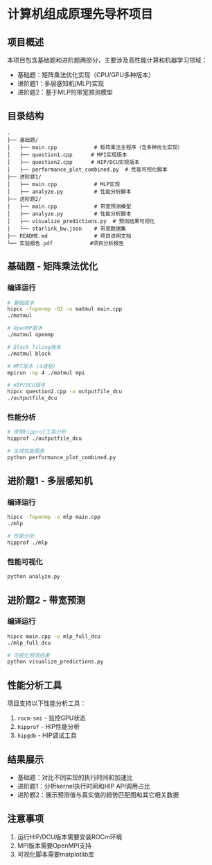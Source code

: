 # 计算机组成原理先导杯项目

## 项目概述
本项目包含基础题和进阶题两部分，主要涉及高性能计算和机器学习领域：
- 基础题：矩阵乘法优化实现（CPU/GPU多种版本）
- 进阶题1：多层感知机(MLP)实现
- 进阶题2：基于MLP的带宽预测模型

## 目录结构
```
.
├── 基础题/
│   ├── main.cpp            # 矩阵乘法主程序（含多种优化实现）
│   ├── question1.cpp      # MPI实现版本
│   ├── question2.cpp      # HIP/DCU实现版本
│   ├── performance_plot_combined.py  # 性能可视化脚本
├── 进阶题1/
│   ├── main.cpp            # MLP实现
│   ├── analyze.py          # 性能分析脚本
├── 进阶题2/
│   ├── main.cpp            # 带宽预测模型
│   ├── analyze.py          # 性能分析脚本
│   ├── visualize_predictions.py  # 预测结果可视化
│   └── starlink_bw.json    # 带宽数据集
├── README.md               # 项目说明文档
└── 实验报告.pdf            #项目分析报告
```

## 基础题 - 矩阵乘法优化

### 编译运行
```bash
# 基础版本
hipcc -fopenmp -O2 -o matmul main.cpp
./matmul

# OpenMP版本
./matmul openmp

# Block Tiling版本
./matmul block

# MPI版本 (4进程)
mpirun -np 4 ./matmul mpi

# HIP/DCU版本
hipcc question2.cpp -o outputfile_dcu
./outputfile_dcu
```

### 性能分析
```bash
# 使用hipprof工具分析
hipprof ./outputfile_dcu

# 生成性能图表
python performance_plot_combined.py
```

## 进阶题1 - 多层感知机

### 编译运行
```bash
hipcc -fopenmp -o mlp main.cpp
./mlp

# 性能分析
hipprof ./mlp
```

### 性能可视化
```bash
python analyze.py
```

## 进阶题2 - 带宽预测

### 编译运行
```bash
hipcc main.cpp -o mlp_full_dcu
./mlp_full_dcu

# 可视化预测结果
python visualize_predictions.py
```

## 性能分析工具
项目支持以下性能分析工具：
1. `rocm-smi` - 监控GPU状态
2. `hipprof` - HIP性能分析
3. `hipgdb` - HIP调试工具

## 结果展示
- 基础题：对比不同实现的执行时间和加速比
- 进阶题1：分析kernel执行时间和HIP API调用占比
- 进阶题2：展示预测值与真实值的趋势匹配图和其它相关数据

## 注意事项
1. 运行HIP/DCU版本需要安装ROCm环境
2. MPI版本需要OpenMPI支持
3. 可视化脚本需要matplotlib库
